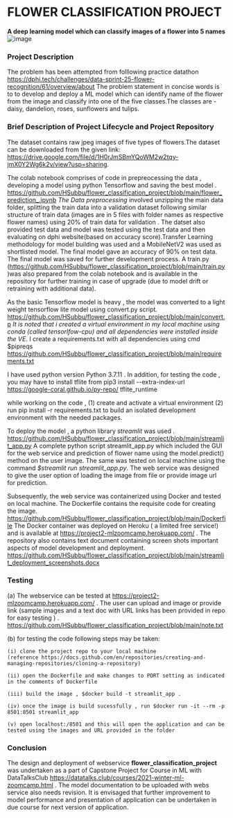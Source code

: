 # FLOWER CLASSIFICATION PROJECT
**A deep learning model which can classify images of a flower into 5 names**
![image](https://user-images.githubusercontent.com/30765337/145608887-ee56500a-91e9-4640-be5f-d7df482edac6.png)


### Project Description
The problem has been attempted from folllowing practice datathon https://dphi.tech/challenges/data-sprint-25-flower-recognition/61/overview/about
The problem statement in concise words is to to develop and deploy a ML model which can identify name of the flower from the image and classify into one of the five classes.The classes are - daisy, dandelion, roses, sunflowers and tulips. 

### Brief Description of Project Lifecycle and Project Repository
The dataset contains raw jpeg images of five types of flowers.The dataset can be downloaded from the given link: https://drive.google.com/file/d/1H0rJmSBmYQoWM2w2tqy-jmX0Y2Wg6k2v/view?usp=sharing. 

The colab notebook comprises of code in prepreocessing the data , developing a model using python Tensorflow and saving the best model .
https://github.com/HSubbu/flower_classification_project/blob/main/flower_prediction_.ipynb
*The Data preprocessing* involved unzipping the main data folder,  splitting the train data into a validation dataset following similar structure of train data (images are in 5 files with folder names as respective flower names) using 20% of train data for validation . The datset also provided test data and model was tested using the test data and then evaluating on dphi website(based on accuracy score).Transfer Learning methodology for model building was used and a MobileNetV2 was used as shortlisted model. The final model gave an accuracy of 90% on test data. The final model was saved for further development process. A train.py (https://github.com/HSubbu/flower_classification_project/blob/main/train.py)was also prepared from the colab notebook and is available in the repository for further training in case of upgrade (due to model drift or retraining with additional data).

As the basic Tensorflow model is heavy , the model was converted to a light weight tensorflow lite model using convert.py script.
https://github.com/HSubbu/flower_classification_project/blob/main/convert.p
*It is noted that i created a virtual environment in my local machine using conda (called tensorlfow-cpu) and all dependencies were installed inside the VE*. I create a requirements.txt with all dependencies using cmd $pipreqs <project dir> https://github.com/HSubbu/flower_classification_project/blob/main/requirements.txt

I have used python version Python 3.7.11 . In addition, for testing the code , you may have to install tflite from 
pip3 install --extra-index-url https://google-coral.github.io/py-repo/ tflite_runtime
    
while working on the code ,  (1) create and activate a virtual environment (2) run pip install -r requirements.txt to build an isolated development environment with the needed packages.
    
To deploy the model , a python library *streamlit* was used .
https://github.com/HSubbu/flower_classification_project/blob/main/streamlit_app.py
A complete python script streamlit_app.py which included the GUI for the web service and prediction of flower name using the model.predict() method on the user image. The same was tested on local machine using the command *$streamlit run streamlit_app.py*. The web service was designed to give the user option of loading the image from file or provide image url for prediction. 

Subsequently, the web service was containerized using Docker and tested on local machine. The Dockerfile contains the requisite code for creating the image.
https://github.com/HSubbu/flower_classification_project/blob/main/Dockerfile 
The Docker container was deployed on Heroku ( a limited free service!) and is available  at https://project2-mlzoomcamp.herokuapp.com/ . 
The repository also contains text document containing screen shots important aspects of model development and deployment. https://github.com/HSubbu/flower_classification_project/blob/main/streamlit_deployment_screenshots.docx

### Testing

(a) The webservice can be tested at https://project2-mlzoomcamp.herokuapp.com/ . The user can upload and image or provide link (sample images and a text doc with URL links has been provided in repo for easy testing ) . 
https://github.com/HSubbu/flower_classification_project/blob/main/note.txt

(b) for testing the code following steps may be taken: 

    (i) clone the project repo to your local machine 
    (reference https://docs.github.com/en/repositories/creating-and-managing-repositories/cloning-a-repository)
    
    (ii) open the Dockerfile and make changes to PORT setting as indicated in the comments of Dockerfile
    
    (iii) build the image , $docker build -t streamlit_app .
    
    (iv) once the image is build sucessfully , run $docker run -it --rm -p 8501:8501 streamlit_app
    
    (v) open localhost:/8501 and this will open the application and can be tested using the images and URL provided in the folder
    

### Conclusion

The design and deployment of webservice **flower_classification_project** was undertaken as a part of Capstone Project for Course in ML with DataTalksClub https://datatalks.club/courses/2021-winter-ml-zoomcamp.html . The model documentation to be uploaded with webs service also needs revision. It is envisaged that further improvement to model performance and presentation of application can be undertaken in due course for next version of application.
